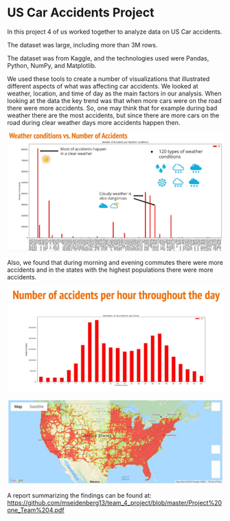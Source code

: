 # US Car Accidents Project

In this project 4 of us worked together to analyze data on US Car accidents.

The dataset was large, including more than 3M rows.

The dataset was from Kaggle, and the technologies used were Pandas, Python, NumPy, and Matplotlib.

We used these tools to create a number of visualizations that illustrated different aspects of what was affecting car accidents. We looked at weather, location, and time of day as the main factors in our analysis. When looking at the data the key trend was that when more cars were on the road there were more accidents. So, one may think that for example during bad weather there are the most accidents, but since there are more cars on the road during clear weather days more accidents happen then. 

![weather.JPG](Images/weather.JPG)

Also, we found that during morning and evening commutes there were more accidents and in the states with the highest populations there were more accidents.

![time.JPG](Images/time.JPG)

![map2.JPG](Images/map2.JPG)

A report summarizing the findings can be found at: https://github.com/mseidenberg13/team_4_project/blob/master/Project%20one_Team%204.pdf
